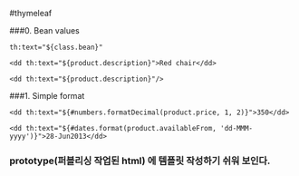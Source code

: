 #thymeleaf

###0. Bean values

```
th:text="${class.bean}"

<dd th:text="${product.description}">Red chair</dd>

<dd th:text="${product.description}"/>
```

###1. Simple format
```
<dd th:text="${#numbers.formatDecimal(product.price, 1, 2)}">350</dd> 

<dd th:text="${#dates.format(product.availableFrom, 'dd-MMM-yyyy')}">28-Jun2013</dd>
```


### prototype(퍼블리싱 작업된 html) 에 템플릿 작성하기 쉬워 보인다.
